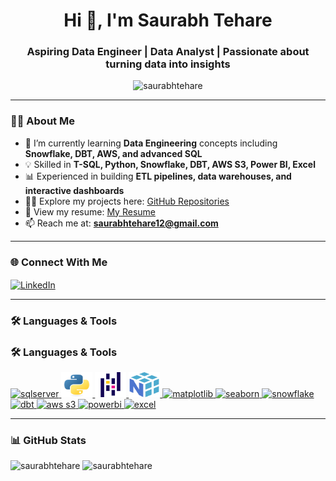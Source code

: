 <h1 align="center">Hi 👋, I'm Saurabh Tehare</h1>
<h3 align="center">Aspiring Data Engineer | Data Analyst | Passionate about turning data into insights</h3>

<p align="center"> 
  <img src="https://komarev.com/ghpvc/?username=saurabhtehare&label=Profile%20views&color=0e75b6&style=flat" alt="saurabhtehare" /> 
</p>

---

### 👨‍💻 About Me  
- 🌱 I’m currently learning **Data Engineering** concepts including **Snowflake, DBT, AWS, and advanced SQL**
- 💡 Skilled in **T-SQL, Python, Snowflake, DBT, AWS S3, Power BI, Excel**  
- 📊 Experienced in building **ETL pipelines, data warehouses, and interactive dashboards**  
- 👨‍💻 Explore my projects here: [GitHub Repositories](https://github.com/saurabhtehare)  
- 📄 View my resume: [My Resume](https://drive.google.com/file/d/1jhfQUc7PeQ_2exwjmcKjh8-ZnaWmqFUH/view?usp=sharing)  
- 📫 Reach me at: **saurabhtehare12@gmail.com**  

---

### 🌐 Connect With Me  
<p align="left">
<a href="https://www.linkedin.com/in/saurabh-tehare-b8a8321a5/" target="blank">
  <img align="center" src="https://raw.githubusercontent.com/rahuldkjain/github-profile-readme-generator/master/src/images/icons/Social/linked-in-alt.svg" alt="LinkedIn" height="30" width="40" />
</a>
</p>

---

### 🛠️ Languages & Tools  
### 🛠️ Languages & Tools  
<p align="left"> 
  <!-- SQL -->
  <a href="https://www.microsoft.com/en-us/sql-server" target="_blank" rel="noreferrer"> 
    <img src="https://www.svgrepo.com/show/303229/microsoft-sql-server-logo.svg" alt="sqlserver" width="50" height="40"/> 
  </a> 
  <!-- Python -->
  <a href="https://www.python.org" target="_blank" rel="noreferrer"> 
    <img src="https://raw.githubusercontent.com/devicons/devicon/master/icons/python/python-original.svg" alt="python" width="50" height="40"/> 
  </a> 
  <!-- Pandas -->
  <a href="https://pandas.pydata.org/" target="_blank" rel="noreferrer"> 
    <img src="https://raw.githubusercontent.com/devicons/devicon/master/icons/pandas/pandas-original.svg" alt="pandas" width="50" height="40"/> 
  </a> 
  <!-- Numpy -->
  <a href="https://numpy.org/" target="_blank" rel="noreferrer"> 
    <img src="https://raw.githubusercontent.com/devicons/devicon/master/icons/numpy/numpy-original.svg" alt="numpy" width="50" height="40"/> 
  </a> 
  <!-- Matplotlib -->
  <a href="https://matplotlib.org/" target="_blank" rel="noreferrer"> 
    <img src="https://matplotlib.org/stable/_static/logo2_compressed.svg" alt="matplotlib" width="50" height="40"/> 
  </a> 
  <!-- Seaborn -->
  <a href="https://seaborn.pydata.org/" target="_blank" rel="noreferrer"> 
    <img src="https://seaborn.pydata.org/_images/logo-mark-lightbg.svg" alt="seaborn" width="50" height="40"/> 
  </a>
  <!-- Snowflake -->
  <a href="https://www.snowflake.com/" target="_blank" rel="noreferrer"> 
    <img src="https://upload.wikimedia.org/wikipedia/en/thumb/f/ff/Snowflake_Logo.svg/1200px-Snowflake_Logo.svg.png" alt="snowflake" width="50" height="40"/> 
  </a> 
  <!-- DBT -->
  <a href="https://www.getdbt.com/" target="_blank" rel="noreferrer"> 
    <img src="https://seeklogo.com/images/D/dbt-logo-500AB0BAA7-seeklogo.com.png" alt="dbt" width="50" height="40"/> 
  </a> 
  <!-- AWS S3 -->
  <a href="https://aws.amazon.com/s3/" target="_blank" rel="noreferrer"> 
    <img src="https://cdn.worldvectorlogo.com/logos/amazon-s3.svg" alt="aws s3" width="50" height="40"/> 
  </a>
  <!-- Power BI -->
  <a href="https://www.microsoft.com/en-us/power-platform/products/power-bi" target="_blank" rel="noreferrer"> 
    <img src="https://upload.wikimedia.org/wikipedia/commons/c/cf/New_Power_BI_Logo.svg" alt="powerbi" width="50" height="40"/> 
  </a> 
  <!-- Excel -->
  <a href="https://www.microsoft.com/en-in/microsoft-365/excel" target="_blank" rel="noreferrer"> 
    <img src="https://upload.wikimedia.org/wikipedia/commons/3/34/Microsoft_Office_Excel_%282019%E2%80%93present%29.svg" alt="excel" width="50" height="40"/> 
  </a> 
</p>


---

### 📊 GitHub Stats  
<p>
  <img height="150" width="48%" src="https://github-readme-stats.vercel.app/api?username=saurabhtehare&show_icons=true&locale=en" alt="saurabhtehare" />
  <img height="150" width="48%" src="https://github-readme-streak-stats.herokuapp.com/?user=saurabhtehare&" alt="saurabhtehare" />
</p>
